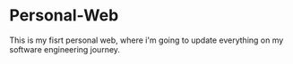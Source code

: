 # Personal-Web

This is my fisrt personal web, where i'm going to update everything on my software engineering journey.
